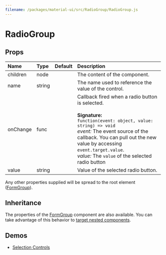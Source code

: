 ```yaml
---
filename: /packages/material-ui/src/RadioGroup/RadioGroup.js
---
```


<!--- This documentation is automatically generated, do not try to edit it. -->

# RadioGroup



## Props

| Name | Type | Default | Description |
|:-----|:-----|:--------|:------------|
| <span class="prop-name">children</span> | <span class="prop-type">node |  | The content of the component. |
| <span class="prop-name">name</span> | <span class="prop-type">string |  | The name used to reference the value of the control. |
| <span class="prop-name">onChange</span> | <span class="prop-type">func |  | Callback fired when a radio button is selected.<br><br>**Signature:**<br>`function(event: object, value: string) => void`<br>*event:* The event source of the callback. You can pull out the new value by accessing `event.target.value`.<br>*value:* The `value` of the selected radio button |
| <span class="prop-name">value</span> | <span class="prop-type">string |  | Value of the selected radio button. |

Any other properties supplied will be spread to the root element ([FormGroup](/api/form-group)).

## Inheritance

The properties of the [FormGroup](/api/form-group) component are also available.
You can take advantage of this behavior to [target nested components](/guides/api#spread).

## Demos

- [Selection Controls](/demos/selection-controls)

